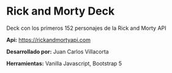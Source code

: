 <h1>Rick and Morty Deck</h1>

Deck con los primeros 152 personajes de la Rick and Morty API

<strong>Api:</strong> https://rickandmortyapi.com

<strong>Desarrollado por:</strong> Juan Carlos Villacorta

<strong>Herramientas:</strong> Vanilla Javascript, Bootstrap 5
